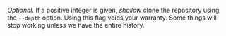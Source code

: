 *Optional.* If a positive integer is given, *shallow* clone the
repository using the `--depth` option. Using this flag voids your warranty.
Some things will stop working unless we have the entire history.